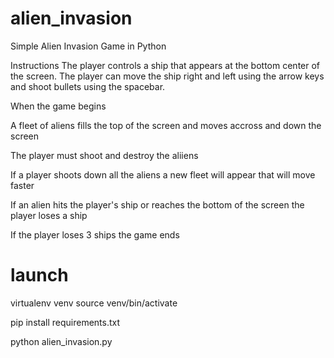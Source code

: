 # alien_invasion
Simple Alien Invasion Game in Python

Instructions
The player controls a ship that appears at the bottom center of the screen.
The player can move the ship right and left using the arrow keys and shoot bullets using the spacebar.

When the game begins

A fleet of aliens fills the top of the screen and moves accross and down the screen

The player must shoot and destroy the aliiens

If a player shoots down all the aliens a new fleet will appear that will move faster

If an alien hits the player's ship or reaches the bottom of the screen the player loses a ship

If the player loses 3 ships the game ends

# launch

virtualenv venv
source venv/bin/activate 

pip install requirements.txt

python alien_invasion.py